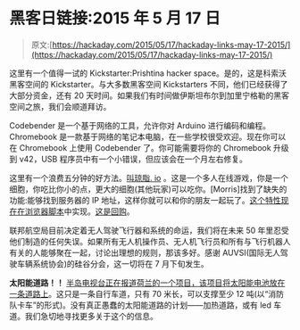 # 黑客日链接:2015 年 5 月 17 日

> 原文:[https://hackaday.com/2015/05/17/hackaday-links-may-17-2015/](https://hackaday.com/2015/05/17/hackaday-links-may-17-2015/)

这里有一个值得一试的 Kickstarter:Prishtina hacker space。是的，这是科索沃黑客空间的 Kickstarter。与大多数黑客空间 Kickstarters 不同，他们已经获得了大部分资金，还有 20 天时间。如果我们有时间做伊斯坦布尔到加里宁格勒的黑客空间之旅，我们会顺道拜访。

Codebender 是一个基于网络的工具，允许你对 Arduino 进行编码和编程。Chromebook 是一款基于网络的笔记本电脑，在一些学校很受欢迎。现在你可以在 Chromebook 上使用 Codebender 了。你可能需要将你的 Chromebook 升级到 v42，USB 程序员中有一个小错误，但应该会在一个月左右修复。

这里有一个浪费五分钟的好方法。[叫琼脂. io](http://agar.io/) 。这是一个多人在线游戏，你是一个细胞，你吃比你小的点，更大的细胞(其他玩家)可以吃你。[Morris]找到了缺失的功能:能够找到服务器的 IP 地址，这样你就可以和你的朋友一起玩了。[这个特性现在在浏览器脚本](http://agariomods.com/)中实现。[这是回购](https://github.com/electronoob/agarmods)。

联邦航空局目前决定着无人驾驶飞行器和系统的命运，我们将在未来 50 年里忍受他们制造的任何失误。如果所有无人机操作员、无人机飞行员和所有与飞行机器人有关的人能够聚在一起，讨论出理想的规则，那该多好。感谢 AUVSI(国际无人驾驶车辆系统协会)的硅谷分会，这一切将在 7 月下旬发生。

**太阳能道路！！** [半岛电视台正在报道荷兰的一个项目，该项目将太阳能电池放在一条道路上](http://www.aljazeera.com/news/2015/05/150510092535171.html)。这只是一条自行车道，只有 70 米长，可以支撑至少 12 吨(以“消防队卡车”的形式)。没有真正愚蠢的太阳能道路的计划——加热道路，或有 led 车道。我们急切地寻找更多关于这个的信息。